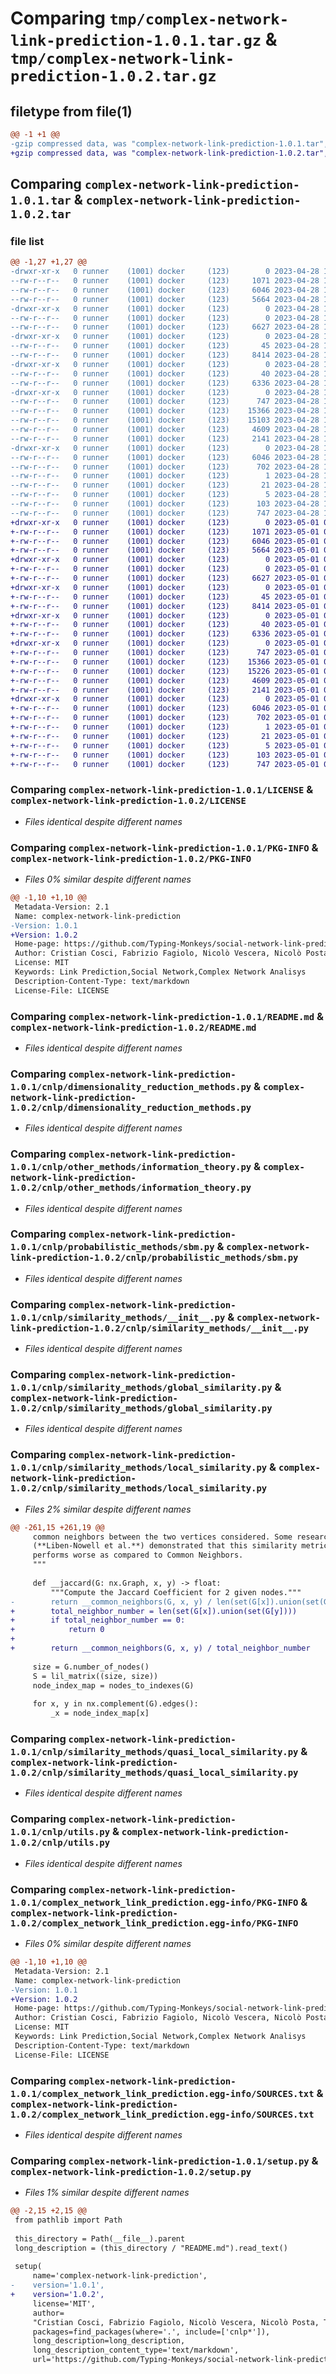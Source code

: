 # Comparing `tmp/complex-network-link-prediction-1.0.1.tar.gz` & `tmp/complex-network-link-prediction-1.0.2.tar.gz`

## filetype from file(1)

```diff
@@ -1 +1 @@
-gzip compressed data, was "complex-network-link-prediction-1.0.1.tar", last modified: Fri Apr 28 19:55:19 2023, max compression
+gzip compressed data, was "complex-network-link-prediction-1.0.2.tar", last modified: Mon May  1 08:50:15 2023, max compression
```

## Comparing `complex-network-link-prediction-1.0.1.tar` & `complex-network-link-prediction-1.0.2.tar`

### file list

```diff
@@ -1,27 +1,27 @@
-drwxr-xr-x   0 runner    (1001) docker     (123)        0 2023-04-28 19:55:19.631379 complex-network-link-prediction-1.0.1/
--rw-r--r--   0 runner    (1001) docker     (123)     1071 2023-04-28 19:55:18.000000 complex-network-link-prediction-1.0.1/LICENSE
--rw-r--r--   0 runner    (1001) docker     (123)     6046 2023-04-28 19:55:19.631379 complex-network-link-prediction-1.0.1/PKG-INFO
--rw-r--r--   0 runner    (1001) docker     (123)     5664 2023-04-28 19:55:18.000000 complex-network-link-prediction-1.0.1/README.md
-drwxr-xr-x   0 runner    (1001) docker     (123)        0 2023-04-28 19:55:19.631379 complex-network-link-prediction-1.0.1/cnlp/
--rw-r--r--   0 runner    (1001) docker     (123)        0 2023-04-28 19:55:18.000000 complex-network-link-prediction-1.0.1/cnlp/__init__.py
--rw-r--r--   0 runner    (1001) docker     (123)     6627 2023-04-28 19:55:18.000000 complex-network-link-prediction-1.0.1/cnlp/dimensionality_reduction_methods.py
-drwxr-xr-x   0 runner    (1001) docker     (123)        0 2023-04-28 19:55:19.631379 complex-network-link-prediction-1.0.1/cnlp/other_methods/
--rw-r--r--   0 runner    (1001) docker     (123)       45 2023-04-28 19:55:18.000000 complex-network-link-prediction-1.0.1/cnlp/other_methods/__init__.py
--rw-r--r--   0 runner    (1001) docker     (123)     8414 2023-04-28 19:55:18.000000 complex-network-link-prediction-1.0.1/cnlp/other_methods/information_theory.py
-drwxr-xr-x   0 runner    (1001) docker     (123)        0 2023-04-28 19:55:19.631379 complex-network-link-prediction-1.0.1/cnlp/probabilistic_methods/
--rw-r--r--   0 runner    (1001) docker     (123)       40 2023-04-28 19:55:18.000000 complex-network-link-prediction-1.0.1/cnlp/probabilistic_methods/__init__.py
--rw-r--r--   0 runner    (1001) docker     (123)     6336 2023-04-28 19:55:18.000000 complex-network-link-prediction-1.0.1/cnlp/probabilistic_methods/sbm.py
-drwxr-xr-x   0 runner    (1001) docker     (123)        0 2023-04-28 19:55:19.631379 complex-network-link-prediction-1.0.1/cnlp/similarity_methods/
--rw-r--r--   0 runner    (1001) docker     (123)      747 2023-04-28 19:55:18.000000 complex-network-link-prediction-1.0.1/cnlp/similarity_methods/__init__.py
--rw-r--r--   0 runner    (1001) docker     (123)    15366 2023-04-28 19:55:18.000000 complex-network-link-prediction-1.0.1/cnlp/similarity_methods/global_similarity.py
--rw-r--r--   0 runner    (1001) docker     (123)    15103 2023-04-28 19:55:18.000000 complex-network-link-prediction-1.0.1/cnlp/similarity_methods/local_similarity.py
--rw-r--r--   0 runner    (1001) docker     (123)     4609 2023-04-28 19:55:18.000000 complex-network-link-prediction-1.0.1/cnlp/similarity_methods/quasi_local_similarity.py
--rw-r--r--   0 runner    (1001) docker     (123)     2141 2023-04-28 19:55:18.000000 complex-network-link-prediction-1.0.1/cnlp/utils.py
-drwxr-xr-x   0 runner    (1001) docker     (123)        0 2023-04-28 19:55:19.631379 complex-network-link-prediction-1.0.1/complex_network_link_prediction.egg-info/
--rw-r--r--   0 runner    (1001) docker     (123)     6046 2023-04-28 19:55:19.000000 complex-network-link-prediction-1.0.1/complex_network_link_prediction.egg-info/PKG-INFO
--rw-r--r--   0 runner    (1001) docker     (123)      702 2023-04-28 19:55:19.000000 complex-network-link-prediction-1.0.1/complex_network_link_prediction.egg-info/SOURCES.txt
--rw-r--r--   0 runner    (1001) docker     (123)        1 2023-04-28 19:55:19.000000 complex-network-link-prediction-1.0.1/complex_network_link_prediction.egg-info/dependency_links.txt
--rw-r--r--   0 runner    (1001) docker     (123)       21 2023-04-28 19:55:19.000000 complex-network-link-prediction-1.0.1/complex_network_link_prediction.egg-info/requires.txt
--rw-r--r--   0 runner    (1001) docker     (123)        5 2023-04-28 19:55:19.000000 complex-network-link-prediction-1.0.1/complex_network_link_prediction.egg-info/top_level.txt
--rw-r--r--   0 runner    (1001) docker     (123)      103 2023-04-28 19:55:19.631379 complex-network-link-prediction-1.0.1/setup.cfg
--rw-r--r--   0 runner    (1001) docker     (123)      747 2023-04-28 19:55:18.000000 complex-network-link-prediction-1.0.1/setup.py
+drwxr-xr-x   0 runner    (1001) docker     (123)        0 2023-05-01 08:50:15.770084 complex-network-link-prediction-1.0.2/
+-rw-r--r--   0 runner    (1001) docker     (123)     1071 2023-05-01 08:50:14.000000 complex-network-link-prediction-1.0.2/LICENSE
+-rw-r--r--   0 runner    (1001) docker     (123)     6046 2023-05-01 08:50:15.774084 complex-network-link-prediction-1.0.2/PKG-INFO
+-rw-r--r--   0 runner    (1001) docker     (123)     5664 2023-05-01 08:50:14.000000 complex-network-link-prediction-1.0.2/README.md
+drwxr-xr-x   0 runner    (1001) docker     (123)        0 2023-05-01 08:50:15.770084 complex-network-link-prediction-1.0.2/cnlp/
+-rw-r--r--   0 runner    (1001) docker     (123)        0 2023-05-01 08:50:14.000000 complex-network-link-prediction-1.0.2/cnlp/__init__.py
+-rw-r--r--   0 runner    (1001) docker     (123)     6627 2023-05-01 08:50:14.000000 complex-network-link-prediction-1.0.2/cnlp/dimensionality_reduction_methods.py
+drwxr-xr-x   0 runner    (1001) docker     (123)        0 2023-05-01 08:50:15.770084 complex-network-link-prediction-1.0.2/cnlp/other_methods/
+-rw-r--r--   0 runner    (1001) docker     (123)       45 2023-05-01 08:50:14.000000 complex-network-link-prediction-1.0.2/cnlp/other_methods/__init__.py
+-rw-r--r--   0 runner    (1001) docker     (123)     8414 2023-05-01 08:50:14.000000 complex-network-link-prediction-1.0.2/cnlp/other_methods/information_theory.py
+drwxr-xr-x   0 runner    (1001) docker     (123)        0 2023-05-01 08:50:15.770084 complex-network-link-prediction-1.0.2/cnlp/probabilistic_methods/
+-rw-r--r--   0 runner    (1001) docker     (123)       40 2023-05-01 08:50:14.000000 complex-network-link-prediction-1.0.2/cnlp/probabilistic_methods/__init__.py
+-rw-r--r--   0 runner    (1001) docker     (123)     6336 2023-05-01 08:50:14.000000 complex-network-link-prediction-1.0.2/cnlp/probabilistic_methods/sbm.py
+drwxr-xr-x   0 runner    (1001) docker     (123)        0 2023-05-01 08:50:15.770084 complex-network-link-prediction-1.0.2/cnlp/similarity_methods/
+-rw-r--r--   0 runner    (1001) docker     (123)      747 2023-05-01 08:50:14.000000 complex-network-link-prediction-1.0.2/cnlp/similarity_methods/__init__.py
+-rw-r--r--   0 runner    (1001) docker     (123)    15366 2023-05-01 08:50:14.000000 complex-network-link-prediction-1.0.2/cnlp/similarity_methods/global_similarity.py
+-rw-r--r--   0 runner    (1001) docker     (123)    15226 2023-05-01 08:50:14.000000 complex-network-link-prediction-1.0.2/cnlp/similarity_methods/local_similarity.py
+-rw-r--r--   0 runner    (1001) docker     (123)     4609 2023-05-01 08:50:14.000000 complex-network-link-prediction-1.0.2/cnlp/similarity_methods/quasi_local_similarity.py
+-rw-r--r--   0 runner    (1001) docker     (123)     2141 2023-05-01 08:50:14.000000 complex-network-link-prediction-1.0.2/cnlp/utils.py
+drwxr-xr-x   0 runner    (1001) docker     (123)        0 2023-05-01 08:50:15.770084 complex-network-link-prediction-1.0.2/complex_network_link_prediction.egg-info/
+-rw-r--r--   0 runner    (1001) docker     (123)     6046 2023-05-01 08:50:15.000000 complex-network-link-prediction-1.0.2/complex_network_link_prediction.egg-info/PKG-INFO
+-rw-r--r--   0 runner    (1001) docker     (123)      702 2023-05-01 08:50:15.000000 complex-network-link-prediction-1.0.2/complex_network_link_prediction.egg-info/SOURCES.txt
+-rw-r--r--   0 runner    (1001) docker     (123)        1 2023-05-01 08:50:15.000000 complex-network-link-prediction-1.0.2/complex_network_link_prediction.egg-info/dependency_links.txt
+-rw-r--r--   0 runner    (1001) docker     (123)       21 2023-05-01 08:50:15.000000 complex-network-link-prediction-1.0.2/complex_network_link_prediction.egg-info/requires.txt
+-rw-r--r--   0 runner    (1001) docker     (123)        5 2023-05-01 08:50:15.000000 complex-network-link-prediction-1.0.2/complex_network_link_prediction.egg-info/top_level.txt
+-rw-r--r--   0 runner    (1001) docker     (123)      103 2023-05-01 08:50:15.774084 complex-network-link-prediction-1.0.2/setup.cfg
+-rw-r--r--   0 runner    (1001) docker     (123)      747 2023-05-01 08:50:14.000000 complex-network-link-prediction-1.0.2/setup.py
```

### Comparing `complex-network-link-prediction-1.0.1/LICENSE` & `complex-network-link-prediction-1.0.2/LICENSE`

 * *Files identical despite different names*

### Comparing `complex-network-link-prediction-1.0.1/PKG-INFO` & `complex-network-link-prediction-1.0.2/PKG-INFO`

 * *Files 0% similar despite different names*

```diff
@@ -1,10 +1,10 @@
 Metadata-Version: 2.1
 Name: complex-network-link-prediction
-Version: 1.0.1
+Version: 1.0.2
 Home-page: https://github.com/Typing-Monkeys/social-network-link-prediction
 Author: Cristian Cosci, Fabrizio Fagiolo, Nicolò Vescera, Nicolò Posta, Tommaso Romani
 License: MIT
 Keywords: Link Prediction,Social Network,Complex Network Analisys
 Description-Content-Type: text/markdown
 License-File: LICENSE
```

### Comparing `complex-network-link-prediction-1.0.1/README.md` & `complex-network-link-prediction-1.0.2/README.md`

 * *Files identical despite different names*

### Comparing `complex-network-link-prediction-1.0.1/cnlp/dimensionality_reduction_methods.py` & `complex-network-link-prediction-1.0.2/cnlp/dimensionality_reduction_methods.py`

 * *Files identical despite different names*

### Comparing `complex-network-link-prediction-1.0.1/cnlp/other_methods/information_theory.py` & `complex-network-link-prediction-1.0.2/cnlp/other_methods/information_theory.py`

 * *Files identical despite different names*

### Comparing `complex-network-link-prediction-1.0.1/cnlp/probabilistic_methods/sbm.py` & `complex-network-link-prediction-1.0.2/cnlp/probabilistic_methods/sbm.py`

 * *Files identical despite different names*

### Comparing `complex-network-link-prediction-1.0.1/cnlp/similarity_methods/__init__.py` & `complex-network-link-prediction-1.0.2/cnlp/similarity_methods/__init__.py`

 * *Files identical despite different names*

### Comparing `complex-network-link-prediction-1.0.1/cnlp/similarity_methods/global_similarity.py` & `complex-network-link-prediction-1.0.2/cnlp/similarity_methods/global_similarity.py`

 * *Files identical despite different names*

### Comparing `complex-network-link-prediction-1.0.1/cnlp/similarity_methods/local_similarity.py` & `complex-network-link-prediction-1.0.2/cnlp/similarity_methods/local_similarity.py`

 * *Files 2% similar despite different names*

```diff
@@ -261,15 +261,19 @@
     common neighbors between the two vertices considered. Some researcher
     (**Liben-Nowell et al.**) demonstrated that this similarity metric
     performs worse as compared to Common Neighbors.
     """
 
     def __jaccard(G: nx.Graph, x, y) -> float:
         """Compute the Jaccard Coefficient for 2 given nodes."""
-        return __common_neighbors(G, x, y) / len(set(G[x]).union(set(G[y])))
+        total_neighbor_number = len(set(G[x]).union(set(G[y])))
+        if total_neighbor_number == 0:
+            return 0
+        
+        return __common_neighbors(G, x, y) / total_neighbor_number
 
     size = G.number_of_nodes()
     S = lil_matrix((size, size))
     node_index_map = nodes_to_indexes(G)
 
     for x, y in nx.complement(G).edges():
         _x = node_index_map[x]
```

### Comparing `complex-network-link-prediction-1.0.1/cnlp/similarity_methods/quasi_local_similarity.py` & `complex-network-link-prediction-1.0.2/cnlp/similarity_methods/quasi_local_similarity.py`

 * *Files identical despite different names*

### Comparing `complex-network-link-prediction-1.0.1/cnlp/utils.py` & `complex-network-link-prediction-1.0.2/cnlp/utils.py`

 * *Files identical despite different names*

### Comparing `complex-network-link-prediction-1.0.1/complex_network_link_prediction.egg-info/PKG-INFO` & `complex-network-link-prediction-1.0.2/complex_network_link_prediction.egg-info/PKG-INFO`

 * *Files 0% similar despite different names*

```diff
@@ -1,10 +1,10 @@
 Metadata-Version: 2.1
 Name: complex-network-link-prediction
-Version: 1.0.1
+Version: 1.0.2
 Home-page: https://github.com/Typing-Monkeys/social-network-link-prediction
 Author: Cristian Cosci, Fabrizio Fagiolo, Nicolò Vescera, Nicolò Posta, Tommaso Romani
 License: MIT
 Keywords: Link Prediction,Social Network,Complex Network Analisys
 Description-Content-Type: text/markdown
 License-File: LICENSE
```

### Comparing `complex-network-link-prediction-1.0.1/complex_network_link_prediction.egg-info/SOURCES.txt` & `complex-network-link-prediction-1.0.2/complex_network_link_prediction.egg-info/SOURCES.txt`

 * *Files identical despite different names*

### Comparing `complex-network-link-prediction-1.0.1/setup.py` & `complex-network-link-prediction-1.0.2/setup.py`

 * *Files 1% similar despite different names*

```diff
@@ -2,15 +2,15 @@
 from pathlib import Path
 
 this_directory = Path(__file__).parent
 long_description = (this_directory / "README.md").read_text()
 
 setup(
     name='complex-network-link-prediction',
-    version='1.0.1',
+    version='1.0.2',
     license='MIT',
     author=
     "Cristian Cosci, Fabrizio Fagiolo, Nicolò Vescera, Nicolò Posta, Tommaso Romani",
     packages=find_packages(where='.', include=['cnlp*']),
     long_description=long_description,
     long_description_content_type='text/markdown',
     url='https://github.com/Typing-Monkeys/social-network-link-prediction',
```

